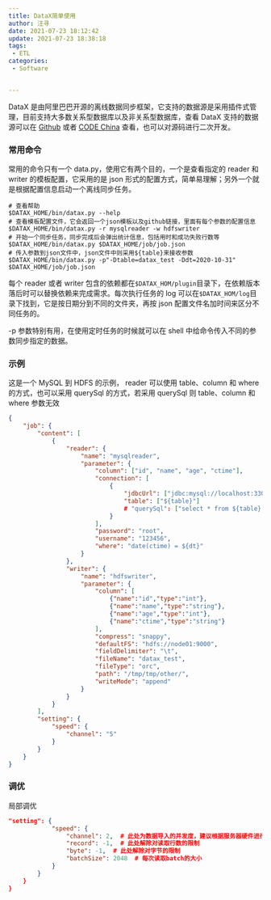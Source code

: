 ```yaml
---
title: DataX简单使用
author: 汪寻
date: 2021-07-23 18:12:42
update: 2021-07-23 18:38:18
tags:
 - ETL
categories:
 - Software


---
```


DataX 是由阿里巴巴开源的离线数据同步框架，它支持的数据源是采用插件式管理，目前支持大多数关系型数据库以及非关系型数据库，查看 DataX 支持的数据源可以在 [Github](https://github.com/alibaba/datax) 或者 [CODE China](https://codechina.csdn.net/mirrors/alibaba/datax/) 查看，也可以对源码进行二次开发。

<!-- more -->

### 常用命令

常用的命令只有一个 data.py，使用它有两个目的，一个是查看指定的 reader 和 writer 的模板配置，它采用的是 json 形式的配置方式，简单易理解；另外一个就是根据配置信息启动一个离线同步任务。

```shell
# 查看帮助
$DATAX_HOME/bin/datax.py --help
# 查看模板配置文件，它会返回一个json模板以及github链接，里面有每个参数的配置信息
$DATAX_HOME/bin/datax.py -r mysqlreader -w hdfswriter
# 开始一个同步任务，同步完成后会弹出统计信息，包括用时和成功失败行数等
$DATAX_HOME/bin/datax.py $DATAX_HOME/job/job.json
# 传入参数到json文件中，json文件中则采用${table}来接收参数
$DATAX_HOME/bin/datax.py -p"-Dtable=datax_test -Ddt=2020-10-31" $DATAX_HOME/job/job.json
```

每个 reader 或者 writer 包含的依赖都在`$DATAX_HOM/plugin`目录下，在依赖版本落后时可以替换依赖来完成需求。每次执行任务的 log 可以在`$DATAX_HOM/log`目录下找到，它是按日期分到不同的文件夹，再按 json 配置文件名加时间来区分不同任务的。

-p 参数特别有用，在使用定时任务的时候就可以在 shell 中给命令传入不同的参数同步指定的数据。

### 示例

这是一个 MySQL 到 HDFS 的示例， reader 可以使用 table、column 和 where 的方式，也可以采用 querySql 的方式，若采用 querySql 则 table、column 和 where 参数无效

```json
{
    "job": {
        "content": [
            {
                "reader": {
                    "name": "mysqlreader", 
                    "parameter": {
                        "column": ["id", "name", "age", "ctime"],
                        "connection": [
                            {
                                "jdbcUrl": ["jdbc:mysql://localhost:3306/test"], 
                                "table": ["${table}"]
                                # "querySql": ["select * from ${table} where data(ctime) = '${dt}'"]
                            }
                        ], 
                        "password": "root", 
                        "username": "123456", 
                        "where": "date(ctime) = ${dt}"
                    }
                }, 
                "writer": {
                    "name": "hdfswriter", 
                    "parameter": {
                        "column": [
                            {"name":"id","type":"int"},
                            {"name":"name","type":"string"},
                            {"name":"age","type":"int"},
                            {"name":"ctime","type":"string"}
                        ], 
                        "compress": "snappy", 
                        "defaultFS": "hdfs://node01:9000", 
                        "fieldDelimiter": "\t", 
                        "fileName": "datax_test", 
                        "fileType": "orc", 
                        "path": "/tmp/tmp/other/", 
                        "writeMode": "append"
                    }
                }
            }
        ], 
        "setting": {
            "speed": {
                "channel": "5"
            }
        }
    }
}
```

### 调优

局部调优

```json
"setting": {
            "speed": {
                "channel": 2,  # 此处为数据导入的并发度，建议根据服务器硬件进行调优
                "record": -1,  # 此处解除对读取行数的限制
                "byte": -1,  # 此处解除对字节的限制
                "batchSize": 2048  # 每次读取batch的大小
            }
        }
    }
}
```
